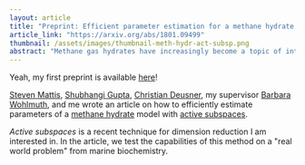 ```yaml
---
layout: article
title: "Preprint: Efficient parameter estimation for a methane hydrate model with active subspaces"
article_link: "https://arxiv.org/abs/1801.09499"
thumbnail: /assets/images/thumbnail-meth-hydr-act-subsp.png
abstract: "Methane gas hydrates have increasingly become a topic of interest because of their potential as a future energy resource. There are significant economical and environmental risks associated with extraction from hydrate reservoirs, so a variety of multiphysics models have been developed to analyze prospective risks and benefits. These models generally have a large number of empirical parameters which are not known a priori. Traditional optimization-based parameter estimation frameworks may be ill-posed or computationally prohibitive. Bayesian inference methods have increasingly been found effective for estimating parameters in complex geophysical systems. These methods often are not viable in cases of computationally expensive models and high-dimensional parameter spaces. Recently, methods have been developed to effectively reduce the dimension of Bayesian inverse problems by identifying low-dimensional structures that are most informed by data. Active subspaces is one of the most generally applicable methods of performing this dimension reduction. In this paper, Bayesian inference of the parameters of a state-of-the-art mathematical model for methane hydrates based on experimental data from a triaxial compression test with gas hydrate-bearing sand is performed in an efficient way by utilizing active subspaces. Active subspaces are used to identify low-dimensional structure in the parameter space which is exploited by generating a cheap regression-based surrogate model and implementing a modified Markov chain Monte Carlo algorithm. Posterior densities that are consistent with the experimental data are approximated in a computationally efficient way."
---
```


Yeah, my first preprint is available [here](https://arxiv.org/abs/1801.09499)!

[Steven Mattis](https://www-m2.ma.tum.de/bin/view/Allgemeines/StevenMattis), [Shubhangi Gupta](https://www.geomar.de/en/mitarbeiter/fb2/mg/sgupta/), [Christian Deusner](https://www.geomar.de/mitarbeiter/fb2/mg/cdeusner/), my supervisor [Barbara Wohlmuth](https://www-m2.ma.tum.de/bin/view/M2/Allgemeines/ProfessorWohlmuth), and me wrote an article on how to efficiently estimate parameters of a [methane hydrate](https://en.wikipedia.org/wiki/Methane_clathrate) model with [active subspaces](http://activesubspaces.org).

_Active subspaces_ is a recent technique for dimension reduction I am interested in. In the article, we test the capabilities of this method on a "real world problem" from marine biochemistry.

